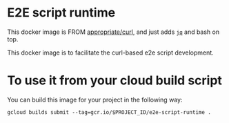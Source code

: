 # E2E script runtime

This docker image is FROM [appropriate/curl][curl], and just adds
[`jq`][jq] and bash on top.

This docker image is to facilitate the curl-based e2e script development. 

# To use it from your cloud build script

You can build this image for your project in the following way:

```
gcloud builds submit --tag=gcr.io/$PROJECT_ID/e2e-script-runtime .
```

[curl]: https://hub.docker.com/r/appropriate/curl/
[jq]: https://stedolan.github.io/jq/
